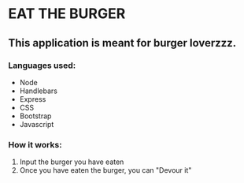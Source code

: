 
# EAT THE BURGER

## This application is meant for burger loverzzz. 

### Languages used:
- Node
- Handlebars
- Express
- CSS
- Bootstrap
- Javascript

### How it works:
1. Input the burger you have eaten
2. Once you have eaten the burger, you can "Devour it"

